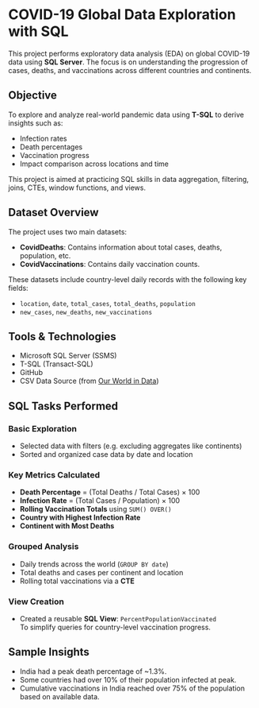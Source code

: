 # COVID-19 Global Data Exploration with SQL

This project performs exploratory data analysis (EDA) on global COVID-19 data using **SQL Server**.
The focus is on understanding the progression of cases, deaths, and vaccinations across different countries and continents.


## Objective

To explore and analyze real-world pandemic data using **T-SQL** to derive insights such as:
- Infection rates
- Death percentages
- Vaccination progress
- Impact comparison across locations and time

This project is aimed at practicing SQL skills in data aggregation, filtering, joins, CTEs, window functions, and views.


## Dataset Overview

The project uses two main datasets:
- **CovidDeaths**: Contains information about total cases, deaths, population, etc.
- **CovidVaccinations**: Contains daily vaccination counts.

These datasets include country-level daily records with the following key fields:
- `location`, `date`, `total_cases`, `total_deaths`, `population`
- `new_cases`, `new_deaths`, `new_vaccinations`


##  Tools & Technologies

- Microsoft SQL Server (SSMS)
- T-SQL (Transact-SQL)
- GitHub
- CSV Data Source (from [Our World in Data](https://ourworldindata.org/coronavirus-source-data))


## SQL Tasks Performed

### Basic Exploration
- Selected data with filters (e.g. excluding aggregates like continents)
- Sorted and organized case data by date and location

### Key Metrics Calculated
- **Death Percentage** = (Total Deaths / Total Cases) × 100  
- **Infection Rate** = (Total Cases / Population) × 100  
- **Rolling Vaccination Totals** using `SUM() OVER()`  
- **Country with Highest Infection Rate**  
- **Continent with Most Deaths**

### Grouped Analysis
- Daily trends across the world (`GROUP BY date`)
- Total deaths and cases per continent and location
- Rolling total vaccinations via a **CTE**

### View Creation
- Created a reusable **SQL View**: `PercentPopulationVaccinated`  
  To simplify queries for country-level vaccination progress.


## Sample Insights

- India had a peak death percentage of ~1.3%.
- Some countries had over 10% of their population infected at peak.
- Cumulative vaccinations in India reached over 75% of the population based on available data.


